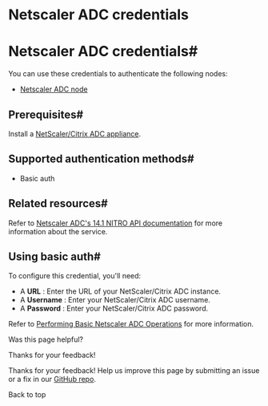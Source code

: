 # Netscaler ADC credentials

[ ](https://github.com/n8n-io/n8n-docs/edit/main/docs/integrations/builtin/credentials/netscaleradc.md "Edit this page")

# Netscaler ADC credentials#

You can use these credentials to authenticate the following nodes:

  * [Netscaler ADC node](../../app-nodes/n8n-nodes-base.netscaleradc/)



## Prerequisites#

Install a [NetScaler/Citrix ADC appliance](https://docs.netscaler.com/en-us/citrix-adc/current-release/getting-started-with-citrix-adc).

## Supported authentication methods#

  * Basic auth



## Related resources#

Refer to [Netscaler ADC's 14.1 NITRO API documentation](https://developer-docs.netscaler.com/en-us/adc-nitro-api/current-release) for more information about the service.

## Using basic auth#

To configure this credential, you'll need:

  * A **URL** : Enter the URL of your NetScaler/Citrix ADC instance.
  * A **Username** : Enter your NetScaler/Citrix ADC username.
  * A **Password** : Enter your NetScaler/Citrix ADC password.



Refer to [Performing Basic Netscaler ADC Operations](https://developer-docs.netscaler.com/en-us/adc-nitro-api/current-release/performing-basic-netscaler-operations) for more information.

Was this page helpful? 

Thanks for your feedback! 

Thanks for your feedback! Help us improve this page by submitting an issue or a fix in our [GitHub repo](https://github.com/n8n-io/n8n-docs). 

Back to top 
